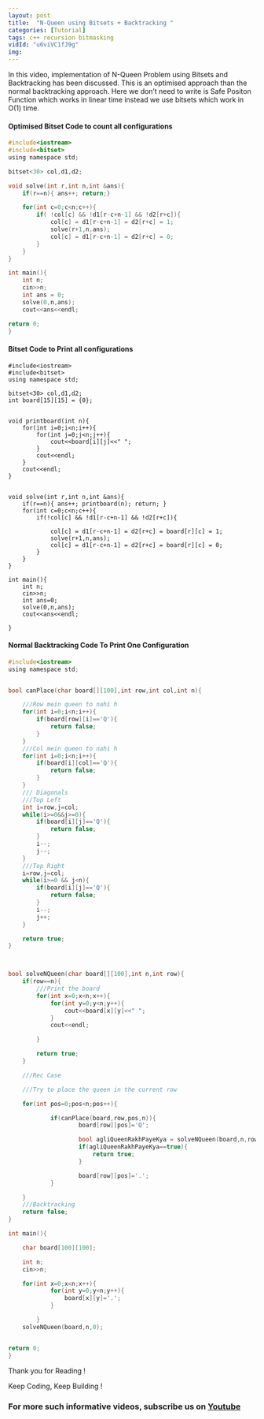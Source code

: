 ```yaml
---
layout: post
title:  "N-Queen using Bitsets + Backtracking "
categories: [Tutorial]
tags: c++ recursion bitmasking
vidId: "u6viVC1fJ9g"
img: 
---
```



In this video, implementation of N-Queen Problem using Bitsets and Backtracking has been discussed. This is an optimised approach than the normal backtracking approach. Here we don’t need to write is Safe Positon Function which works in linear time instead we use bitsets which work in O(1) time.



#### Optimised Bitset Code to count all configurations


```c
#include<iostream>
#include<bitset>
using namespace std;

bitset<30> col,d1,d2;

void solve(int r,int n,int &ans){
    if(r==n){ ans++; return;}

    for(int c=0;c<n;c++){
        if( !col[c] && !d1[r-c+n-1] && !d2[r+c]){
            col[c] = d1[r-c+n-1] = d2[r+c] = 1;
            solve(r+1,n,ans);
            col[c] = d1[r-c+n-1] = d2[r+c] = 0;
        }
    }
}

int main(){
    int n;
    cin>>n;
    int ans = 0;
    solve(0,n,ans);
    cout<<ans<<endl;

return 0;
}
```

#### Bitset Code to Print all configurations

```
#include<iostream>
#include<bitset>
using namespace std;

bitset<30> col,d1,d2;
int board[15][15] = {0};


void printboard(int n){
    for(int i=0;i<n;i++){
        for(int j=0;j<n;j++){
            cout<<board[i][j]<<" ";
        }
        cout<<endl;
    }
    cout<<endl;
}


void solve(int r,int n,int &ans){
    if(r==n){ ans++; printboard(n); return; }
    for(int c=0;c<n;c++){
        if(!col[c] && !d1[r-c+n-1] && !d2[r+c]){

            col[c] = d1[r-c+n-1] = d2[r+c] = board[r][c] = 1;
            solve(r+1,n,ans);
            col[c] = d1[r-c+n-1] = d2[r+c] = board[r][c] = 0;
        }
    }
}

int main(){
    int n;
    cin>>n;
    int ans=0;
    solve(0,n,ans);
    cout<<ans<<endl;

}
```



#### Normal Backtracking Code To Print One Configuration

```c
#include<iostream>
using namespace std;


bool canPlace(char board[][100],int row,int col,int n){

    ///Row mein queen to nahi h
    for(int i=0;i<n;i++){
        if(board[row][i]=='Q'){
            return false;
        }
    }
    ///Col mein queen to nahi h
    for(int i=0;i<n;i++){
        if(board[i][col]=='Q'){
            return false;
        }
    }
    /// Diagonals
    ///Top Left
    int i=row,j=col;
    while(i>=0&&j>=0){
        if(board[i][j]=='Q'){
            return false;
        }
        i--;
        j--;
    }
    ///Top Right
    i=row,j=col;
    while(i>=0 && j<n){
        if(board[i][j]=='Q'){
            return false;
        }
        i--;
        j++;
    }

    return true;
}



bool solveNQueen(char board[][100],int n,int row){
    if(row==n){
        ///Print the board
        for(int x=0;x<n;x++){
            for(int y=0;y<n;y++){
                cout<<board[x][y]<<" ";
            }
            cout<<endl;

        }

        return true;
    }

    ///Rec Case

    ///Try to place the queen in the current row

    for(int pos=0;pos<n;pos++){

            if(canPlace(board,row,pos,n)){
                    board[row][pos]='Q';

                    bool agliQueenRakhPayeKya = solveNQueen(board,n,row+1);
                    if(agliQueenRakhPayeKya==true){
                        return true;
                    }

                    board[row][pos]='.';
            }

    }
    ///Backtracking
    return false;
}

int main(){

    char board[100][100];

    int n;
    cin>>n;

    for(int x=0;x<n;x++){
            for(int y=0;y<n;y++){
                board[x][y]='.';
            }

        }
    solveNQueen(board,n,0);


return 0;
}


```



Thank you for Reading !

Keep Coding, Keep Building !

### For more such informative videos, subscribe us on [Youtube](http://youtube.com/c/codingblocksindia)

